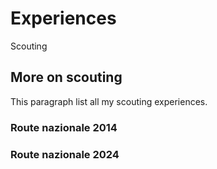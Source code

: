 ---
---

# Experiences

Scouting

## More on scouting

This paragraph list all my scouting experiences.

### Route nazionale 2014

### Route nazionale 2024
